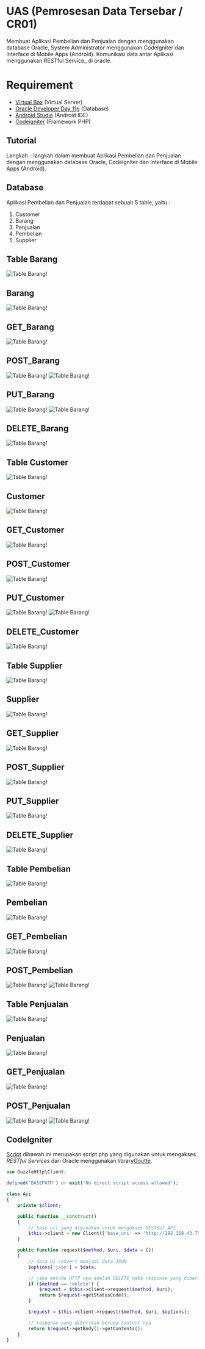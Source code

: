 # UAS (Pemrosesan Data Tersebar / CR01)

Membuat Aplikasi Pembelian dan Penjualan dengan menggunakan database Oracle, System Administrator menggunakan CodeIgniter dan Interface di Mobile Apps (Android). Komunikasi data antar Aplikasi menggunakan RESTful Service_  di oracle.

# Requirement

-   [Virtual Box](https://www.virtualbox.org/wiki/Downloads)  (Virtual Server)
-   [Oracle Developer Day 11g](https://www.oracle.com/technetwork/database/enterprise-edition/databaseappdev-vm-161299.html)  (Database)
-   [Android Studio](https://developer.android.com/studio)  (Android IDE)
-   [Codeigniter](https://www.codeigniter.com/)  (Framework PHP)

## Tutorial
Langkah - langkah dalam membuat Aplikasi Pembelian dan Penjualan dengan menggunakan database Oracle, Codelgniter dan Interface di Mobile Apps (Android).



## Database

Aplikasi Pembelian dan Penjualan terdapat sebuah 5 table, yaitu :
1. Customer
2. Barang
3. Penjualan
4. Pembelian
5. Supplier

## Table Barang 
![Table Barang!](./Barang/table_barang.PNG "Table Barang")

## Barang 
![Table Barang!](./Barang/barang.png "Table Barang")

## GET_Barang 
![Table Barang!](./Barang/get_barang.png "Table Barang")

## POST_Barang 
![Table Barang!](./Barang/post_barang.PNG "Table Barang")
![Table Barang!](./Barang/post_barangb.PNG "Table Barang")

## PUT_Barang 
![Table Barang!](./Barang/put_barang.PNG "Table Barang")
![Table Barang!](./Barang/put_barangb.PNG "Table Barang")

## DELETE_Barang 
![Table Barang!](./Barang/delete_barang.PNG "Table Barang")


## Table Customer
![Table Barang!](./Customer/table_customer.png "Table Barang")

## Customer
![Table Barang!](./Customer/customer.PNG "Table Barang")

## GET_Customer
![Table Barang!](./Customer/get_customer.PNG "Table Barang")

## POST_Customer
![Table Barang!](./Customer/post_customer.PNG "Table Barang")

## PUT_Customer
![Table Barang!](./Customer/put_customer.PNG "Table Barang")
![Table Barang!](./Customer/put_customerb.PNG "Table Barang")

## DELETE_Customer
![Table Barang!](./Customer/delete_customer.PNG "Table Barang")



## Table Supplier
![Table Barang!](./Supplier/table_supplier.PNG "Table Barang")

## Supplier
![Table Barang!](./Supplier/supplier.png "Table Barang")

## GET_Supplier
![Table Barang!](./Supplier/get_supplier.PNG "Table Barang")

## POST_Supplier
![Table Barang!](./Supplier/post_supplier.PNG "Table Barang")

## PUT_Supplier
![Table Barang!](./Supplier/put_supplier.PNG "Table Barang")

## DELETE_Supplier
![Table Barang!](./Supplier/delete_supplier.PNG "Table Barang")



## Table Pembelian
![Table Barang!](./Pembelian/table_pembelian.PNG "Table Barang")

## Pembelian
![Table Barang!](./Pembelian/pembelian.png "Table Barang")

## GET_Pembelian
![Table Barang!](./Pembelian/get_pembelian.PNG "Table Barang")

## POST_Pembelian
![Table Barang!](./Pembelian/post_pembelian.PNG "Table Barang")
![Table Barang!](./Pembelian/post_pembelianb.PNG "Table Barang")



## Table Penjualan
![Table Barang!](./Penjualan/table_penjualan.PNG "Table Barang")

## Penjualan
![Table Barang!](./Penjualan/penjualan.png "Table Barang")

## GET_Penjualan
![Table Barang!](./Penjualan/get_penjualan.PNG "Table Barang")

## POST_Penjualan
![Table Barang!](./Penjualan/post_penjualan.PNG "Table Barang")
![Table Barang!](./Penjualan/post_penjualanb.PNG "Table Barang")



## Codelgniter
[Script](https://github.com/residwi/oracle-uas/blob/master/oracle-uas/application/libraries/Api.php) dibawah ini merupakan script php yang digunakan untuk mengakses _RESTful Services_ dari Oracle menggunakan library[Goutte](https://github.com/FriendsOfPHP/Goutte).

```php
use GuzzleHttp\Client;

defined('BASEPATH') or exit('No direct script access allowed');

class Api
{
    private $client;

    public function __construct()
    {
        // base url yang digunakan untuk mengakses RESTful API
        $this->client = new Client(['base_uri' => 'http://192.168.43.75:8888/apex/obe/']);
    }

    public function request($method, $uri, $data = [])
    {
        // data di convert menjadi data JSON
        $options['json'] = $data;

        // jika metode HTTP nya adalah DELETE maka response yang diberikan adalah status code nya
        if ($method == 'delete') {
            $request = $this->client->request($method, $uri);
            return $request->getStatusCode();
        }

        $request = $this->client->request($method, $uri, $options);

        // response yang diberikan berupa content nya
        return $request->getBody()->getContents();
    }
}
```
